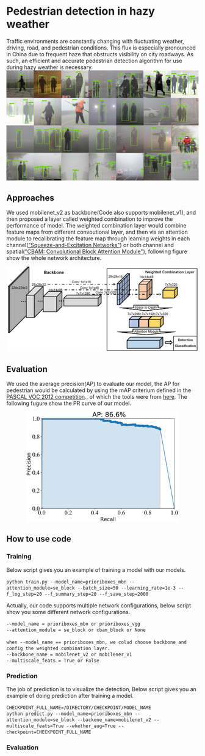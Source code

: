 # Pedestrian detection in hazy weather
Traffic environments are constantly changing with fluctuating weather, driving, road, and pedestrian conditions. This flux is especially pronounced in China due to frequent haze that obstructs visibility on city roadways. As such, an efficient and accurate pedestrian detection algorithm for use during hazy weather is necessary.
![detection_expample_pbmn](pictures/pbmn.jpg)

## Approaches
We used mobilenet_v2 as backbone(Code also supports mobilenet_v1), and then proposed a layer called weighted combination to improve the performance of model. The weighted combination layer would combine feature maps from different convoutional layer, and then vis an attention module to recalibrating the feature map through learning weights in each channel(["Squeeze-and-Excitation Networks"](https://arxiv.org/pdf/1709.01507)) or both channel and spatial(["CBAM: Convolutional Block Attention Module"](https://arxiv.org/pdf/1807.06521.pdf)), following figure show the whole network architecture.
<div align=center><img src="pictures/structure.png"></div>

## Evaluation
We used the average precision(AP) to evaluate our model, the AP for pedestrian would be calculated by using the mAP criterium defined in the [PASCAL VOC 2012 competition](http://host.robots.ox.ac.uk/pascal/VOC/voc2012/)., of which the tools were from [here](https://github.com/Cartucho/mAP). The following fugure show the PR curve of our model.
<div align=center><img width="400" height="288" src="pictures/pbmn.png"></div>

## How to use code
### Training
Below script gives you an example of training a model with our models.
```
python train.py --model_name=prioriboxes_mbn --attention_module=se_block --batch_size=50 --learning_rate=1e-3 --f_log_step=20 --f_summary_step=20 --f_save_step=2000
```
Actually, our code supports multiple network configurations, below script show you some different network configurations.
```
--model_name = prioriboxes_mbn or prioriboxes_vgg
--attention_module = se_block or cbam_block or None

when --model_name == prioriboxes_mbn, we colud choose backbone and config the weighted combination layer.
--backbone_name = mobilenet_v2 or mobilener_v1
--multiscale_feats = True or False
```

### Prediction
The job of prediction is to visualize the detection, Below script gives you an example of doing prediction after training a model.
```
CHECKPOINT_FULL_NAME=/DIRECTORY/CHECKPOINT/MODEL_NAME
python predict.py --model_name=prioriboxes_mbn --attention_module=se_block --backone_name=mobilenet_v2 --multiscale_feats=True --whether_aug=True --checkpoint=CHECKPOINT_FULL_NAME
```

### Evaluation
